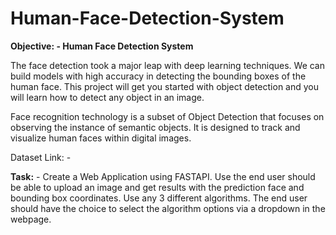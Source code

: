# Human-Face-Detection-System

**Objective: - Human Face Detection System**

The face detection took a major leap with deep learning techniques. We can
build models with high accuracy in detecting the bounding boxes of the human
face. This project will get you started with object detection and you will learn
how to detect any object in an image.

Face recognition technology is a subset of Object Detection that focuses on
observing the instance of semantic objects. It is designed to track and visualize
human faces within digital images.

Dataset Link: -


**Task:** - Create a Web Application using FASTAPI. Use the end user should be
able to upload an image and get results with the prediction face and bounding
box coordinates. Use any 3 different algorithms. The end user should have the
choice to select the algorithm options via a dropdown in the webpage.
